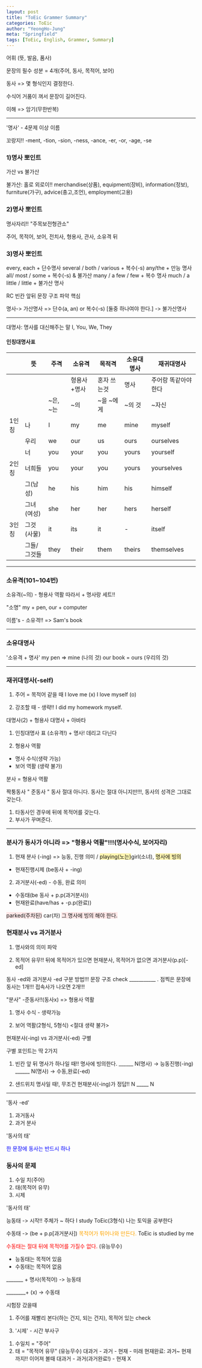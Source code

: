 ```yaml
---
layout: post
title: "ToEic Grammer Summary"
categories: ToEic
author: "YeongHo-Jung"
meta: "Springfield"
tags: [ToEic, English, Grammer, Summary]
---
```


어휘 (뜻, 발음, 품사)

문장의 필수 성분 = 4개(주어, 동사, 목적어, 보어)

동사 => 몇 형식인지 결정한다.

수식어 거품이 껴서 문장이 길어진다.

이해 => 암기(무한반복)

<hr/>
'명사' - 4문제 이상
이름

꼬랑지!!
-ment, -tion, -sion, -ness, -ance, -er, -or, -age, -se

### 1)명사 뽀인트
가산 vs 불가산

불가산: 홀로 외로이!!
merchandise(상품), equipment(장비), information(정보), furniture(가구), advice(충고,조언), employment(고용)

### 2)명사 뽀인트
명사자리!! "주목보전형관소"

주어, 목적어, 보어, 전치사, 형용사, 관사, 소유격 뒤

### 3)명사 뽀인트
every, each + 단수명사
several / both / various + 복수(-s)
any/the + 만능 명사
all/ most / some + 복수(-s) & 불가산
many / a few / few + 복수 명사
much / a little / little + 불가산 명사

RC 빈칸 앞뒤 문장 구조 파악 핵심

명사-> 가산명사 => 단수(a, an) or 복수(-s) [둘중 하나여야 한다.]
    -> 불가산명사

<hr/>

대명사: 명사를 대신해주는 말
I, You, We, They

#### 인칭대명사표
|      | 뜻   | 주격  | 소유격| 목적격| 소유대명사 | 재귀대명사 |
| ---- | ---- | ---- | ---- | ----- | -----------| --------- |
|      |      |       |형용사+명사| 혼자 쓰는것| 명사| 주어랑 똑같아야 한다|
|      |      |~은, ~는| ~의 | ~을 ~에게 | ~의 것| ~자신 |
|1인칭  | 나  | I | my| me | mine | myself |
|       |우리 |we | our| us | ours | ourselves|
|       | 너 | you | your | you | yours | yourself|
|2인칭  | 너희들| you | your | you | yours | yourselves|
|       | 그(남성)| he | his | him | his | himself |
|      |그녀(여성)| she | her | her | hers | herself|
|3인칭  |그것(사물)| it | its | it | - | itself|
|      |그들/그것들| they | their | them | theirs | themselves|

<hr/>

### 소유격(101~104번)
소유격(~의) - 형용사 역활
따라서 + 명사랑 세트!!

"소명"
my + pen, our + computer

이름's - 소유격!! => Sam's book

<hr/>

### 소유대명사
'소유격 + 명사'
my pen => mine (나의 것)
our book = ours (우리의 것)

<hr/>

### 재귀대명사(-self)

1) 주어 = 목적어 같을 때
I love me (x)
I love myself (o)

2) 강조할 때 - 생략!!
I did my homework myself.

대명사(2) + 형용사
대명사 + 아바타

1) 인칭대명사 표 (소유격!) + 명사! 데리고 다닌다

2) 형용사 역활
- 명사 수식(생략 가능)
- 보어 역활 (생략 불가)

분사 = 형용사 역활

짝퉁동사 " 준동사 " 동사 절대 아니다.
동사는 절대 아니지만!!!, 동사의 성격은 그대로 갖는다.
1) 타동사인 경우에 뒤에 목적어를 갖는다.
2) 부사가 꾸며준다.

<hr/>

### 분사가 동사가 아니라 => "형용사 역활"!!!(명사수식, 보어자리)
1) 현재 분사 (-ing) => 능동, 진행 의미 / <span style="background-color:#fff5b1">playing(노는)</span>girl(소녀), <span style="background-color:#fff5b1">명사에 빙의</span>
- 현재진행시제 (be동사 + -ing)

2) 과거분사(-ed) - 수동, 완료 의미
- 수동태(be 동사 + p.p(과거분사))
- 현재완료(have/has + -p.p(완료))

<span style="background-color:#FFE6E6">parked(주차된)</span> car(차) <span style="background-color:#FFE6E6">그 명사에 빙의 해야 한다. </span>

### 현재분사 vs 과거분사
1) 명사와의 의미 파악

2) 목적어 유무!!
뒤에 목적어가 있으면 현재분사, 목적어가 없으면 과거분사(p.p)[-ed]

동사 -ed와 과거분사 -ed 구분 방법!!!
문장 구조 check
___________ . 점찍은 문장에 동사는 1개!!!
접속사가 나오면 2개!!!


"분사" -준동사!!(동사x)
=> 형용사 역활
1) 명사 수식 - 생략가능

2) 보어 역활(2형식, 5형식) <절대 생략 불가>

현재분사(-ing) vs 과거분사(-ed) 구별

구별 포인트는 딱 2가지
1) 빈칸 앞 뒤 명사가 하나일 때!!
명사에 빙의한다.
______ N(명사) -> 능동진행(-ing)
______ N(명사) -> 수동,완료(-ed)

2) 샌드위치 명사일 때!, 무조건 현재분사(-ing)가 정답!!
N _____ N

<hr/>

'동사 -ed'
1) 과거동사
2) 과거 분사

'동사의 태'

<span style="color:blue"> 한 문장에 동사는 반드시 하나 </span>

### 동사의 문제
1) 수일 치(주어)
2) 태(목적어 유무)
3) 시제

'동사의 태'

능동태 -> 시작!!
주체가 ~ 하다
I study ToEic(3형식)
나는 토익을 공부한다


수동태 -> (be + p.p[과거분사])
<span style="color:orange"> 목적어가 튀어나와 만든다. </span>
ToEic is studied by me


<span style="color:red"> 수동태는 절대 뒤에 목적어를 가질수 없다. </span>
(유능무수)
- 능동태는 목적어 있음
- 수동태는 목적어 없음

_______ + 명사(목적어)
-> 능동태

________+ (x)
-> 수동태

시험장 갔을때
1) 주어를 재빨리 본다(하는 건지, 되는 건지),
목적어 있는 check

3. '시제' - 시간 부사구

1) 수일치 = "주어"
2) 태 = "목적어 유무" (유능무수)
대과거 - 과거 - 현재 - 미래
현재완료: 과거~ 현재까지!! 이어져 볼때
대과거 - 과거(과거완료!) - 현재 X

